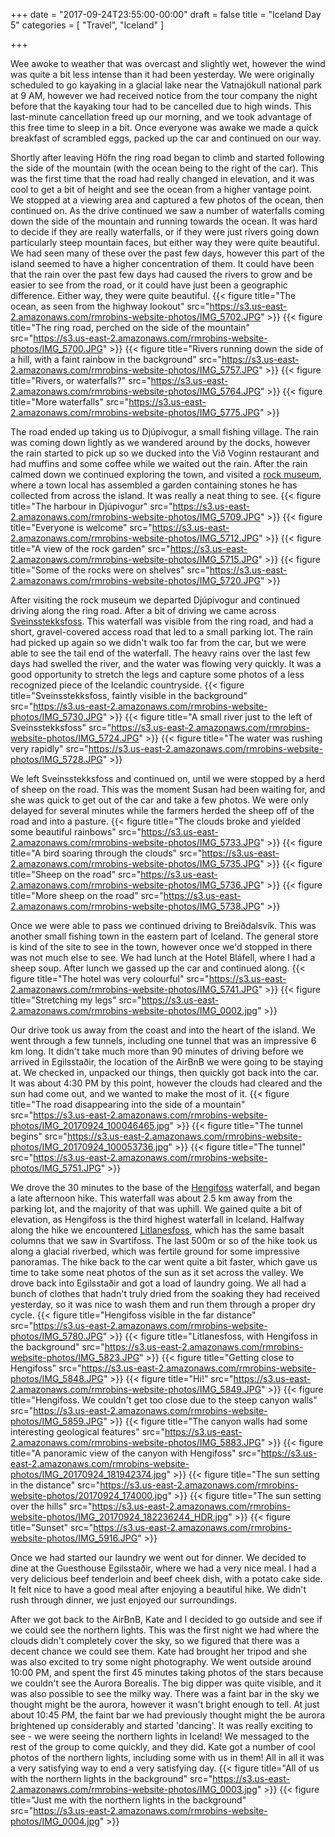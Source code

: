 +++
date = "2017-09-24T23:55:00-00:00"
draft = false
title = "Iceland Day 5"
categories = [ "Travel", "Iceland" ]

+++

Wee awoke to weather that was overcast and slightly wet, however the wind was quite a bit less intense than it had been yesterday. We were originally scheduled to go kayaking in a glacial lake near the Vatnajökull national park at 9 AM, however we had received notice from the tour company the night before that the kayaking tour had to be cancelled due to high winds. This last-minute cancellation freed up our morning, and we took advantage of this free time to sleep in a bit. Once everyone was awake we made a quick breakfast of scrambled eggs, packed up the car and continued on our way.

Shortly after leaving Höfn the ring road began to climb and started following the side of the mountain (with the ocean being to the right of the car). This was the first time that the road had really changed in elevation, and it was cool to get a bit of height and see the ocean from a higher vantage point. We stopped at a viewing area and captured a few photos of the ocean, then continued on. As the drive continued we saw a number of waterfalls coming down the side of the mountain and running towards the ocean. It was hard to decide if they are really waterfalls, or if they were just rivers going down particularly steep mountain faces, but either way they were quite beautiful. We had seen many of these over the past few days, however this part of the island seemed to have a higher concentration of them. It could have been that the rain over the past few days had caused the rivers to grow and be easier to see from the road, or it could have just been a geographic difference. Either way, they were quite beautiful.
{{< figure title="The ocean, as seen from the highway lookout" src="https://s3.us-east-2.amazonaws.com/rmrobins-website-photos/IMG_5702.JPG" >}}
{{< figure title="The ring road, perched on the side of the mountain" src="https://s3.us-east-2.amazonaws.com/rmrobins-website-photos/IMG_5700.JPG" >}}
{{< figure title="Rivers running down the side of a hill, with a faint rainbow in the background" src="https://s3.us-east-2.amazonaws.com/rmrobins-website-photos/IMG_5757.JPG" >}}
{{< figure title="Rivers, or waterfalls?" src="https://s3.us-east-2.amazonaws.com/rmrobins-website-photos/IMG_5764.JPG" >}}
{{< figure title="More waterfalls" src="https://s3.us-east-2.amazonaws.com/rmrobins-website-photos/IMG_5775.JPG" >}}

The road ended up taking us to Djúpivogur, a small fishing village. The rain was coming down lightly as we wandered around by the docks, however the rain started to pick up so we ducked into the Við Voginn restaurant and had muffins and some coffee while we waited out the rain. After the rain calmed down we continued exploring the town, and visited a [rock museum](https://www.tripadvisor.com/Attraction_Review-g315846-d6924657-Reviews-JFS_Handcraft-Djupivogur_East_Region.html), where a town local has assembled a garden containing stones he has collected from across the island. It was really a neat thing to see.
{{< figure title="The harbour in Djúpivogur" src="https://s3.us-east-2.amazonaws.com/rmrobins-website-photos/IMG_5709.JPG" >}}
{{< figure title="Everyone is welcome" src="https://s3.us-east-2.amazonaws.com/rmrobins-website-photos/IMG_5712.JPG" >}}
{{< figure title="A view of the rock garden" src="https://s3.us-east-2.amazonaws.com/rmrobins-website-photos/IMG_5715.JPG" >}}
{{< figure title="Some of the rocks were on shelves" src="https://s3.us-east-2.amazonaws.com/rmrobins-website-photos/IMG_5720.JPG" >}}

After visiting the rock museum we departed Djúpivogur and continued driving along the ring road. After a bit of driving we came across [Sveinsstekksfoss](https://www.worldwaterfalldatabase.com/waterfall/Sveinstekksfoss-14769). This waterfall was visible from the ring road, and had a short, gravel-covered access road that led to a small parking lot. The rain had picked up again so we didn't walk too far from the car, but we were able to see the tail end of the waterfall. The heavy rains over the last few days had swelled the river, and the water was flowing very quickly. It was a good opportunity to stretch the legs and capture some photos of a less recognized piece of the Icelandic countryside.
{{< figure title="Sveinsstekksfoss, faintly visible in the background" src="https://s3.us-east-2.amazonaws.com/rmrobins-website-photos/IMG_5730.JPG" >}}
{{< figure title="A small river just to the left of Sveinsstekksfoss" src="https://s3.us-east-2.amazonaws.com/rmrobins-website-photos/IMG_5724.JPG" >}}
{{< figure title="The water was rushing very rapidly" src="https://s3.us-east-2.amazonaws.com/rmrobins-website-photos/IMG_5728.JPG" >}}

We left Sveinsstekksfoss and continued on, until we were stopped by a herd of sheep on the road. This was the moment Susan had been waiting for, and she was quick to get out of the car and take a few photos. We were only delayed for several minutes while the farmers herded the sheep off of the road and into a pasture.
{{< figure title="The clouds broke and yielded some beautiful rainbows" src="https://s3.us-east-2.amazonaws.com/rmrobins-website-photos/IMG_5733.JPG" >}}
{{< figure title="A bird soaring through the clouds" src="https://s3.us-east-2.amazonaws.com/rmrobins-website-photos/IMG_5735.JPG" >}}
{{< figure title="Sheep on the road" src="https://s3.us-east-2.amazonaws.com/rmrobins-website-photos/IMG_5736.JPG" >}}
{{< figure title="More sheep on the road" src="https://s3.us-east-2.amazonaws.com/rmrobins-website-photos/IMG_5738.JPG" >}}

Once we were able to pass we continued driving to Breiðdalsvík. This was another small fishing town in the eastern part of Iceland. The general store is kind of the site to see in the town, however once we'd stopped in there was not much else to see. We had lunch at the Hotel Bláfell, where I had a sheep soup. After lunch we gassed up the car and continued along.
{{< figure title="The hotel was very colourful" src="https://s3.us-east-2.amazonaws.com/rmrobins-website-photos/IMG_5741.JPG" >}}
{{< figure title="Stretching my legs" src="https://s3.us-east-2.amazonaws.com/rmrobins-website-photos/IMG_0002.jpg" >}}

Our drive took us away from the coast and into the heart of the island. We went through a few tunnels, including one tunnel that was an impressive 6 km long. It didn't take much more than 90 minutes of driving before we arrived in Egilsstaðir, the location of the AirBnB we were going to be staying at. We checked in, unpacked our things, then quickly got back into the car. It was about 4:30 PM by this point, however the clouds had cleared and the sun had come out, and we wanted to make the most of it.
{{< figure title="The road disappearing into the side of a mountain" src="https://s3.us-east-2.amazonaws.com/rmrobins-website-photos/IMG_20170924_100046465.jpg" >}}
{{< figure title="The tunnel begins" src="https://s3.us-east-2.amazonaws.com/rmrobins-website-photos/IMG_20170924_100053736.jpg" >}}
{{< figure title="The tunnel" src="https://s3.us-east-2.amazonaws.com/rmrobins-website-photos/IMG_5751.JPG" >}}

We drove the 30 minutes to the base of the [Hengifoss](https://en.wikipedia.org/wiki/Hengifoss) waterfall, and began a late afternoon hike. This waterfall was about 2.5 km away from the parking lot, and the majority of that was uphill. We gained quite a bit of elevation, as Hengifoss is the third highest waterfall in Iceland. Halfway along the hike we encountered [Litlanesfoss](https://www.worldwaterfalldatabase.com/waterfall/Litlanesfoss-14604), which has the same basalt columns that we saw in Svartifoss. The last 500m or so of the hike took us along a glacial riverbed, which was fertile ground for some impressive panoramas. The hike back to the car went quite a bit faster, which gave us time to take some neat photos of the sun as it set across the valley. We drove back into Egilsstaðir and got a load of laundry going. We all had a bunch of clothes that hadn't truly dried from the soaking they had received yesterday, so it was nice to wash them and run them through a proper dry cycle.
{{< figure title="Hengifoss visible in the far distance" src="https://s3.us-east-2.amazonaws.com/rmrobins-website-photos/IMG_5780.JPG" >}}
{{< figure title="Litlanesfoss, with Hengifoss in the background" src="https://s3.us-east-2.amazonaws.com/rmrobins-website-photos/IMG_5823.JPG" >}}
{{< figure title="Getting close to Hengifoss" src="https://s3.us-east-2.amazonaws.com/rmrobins-website-photos/IMG_5848.JPG" >}}
{{< figure title="Hi!" src="https://s3.us-east-2.amazonaws.com/rmrobins-website-photos/IMG_5849.JPG" >}}
{{< figure title="Hengifoss. We couldn't get too close due to the steep canyon walls" src="https://s3.us-east-2.amazonaws.com/rmrobins-website-photos/IMG_5859.JPG" >}}
{{< figure title="The canyon walls had some interesting geological features" src="https://s3.us-east-2.amazonaws.com/rmrobins-website-photos/IMG_5883.JPG" >}}
{{< figure title="A panoramic view of the canyon with Hengifoss" src="https://s3.us-east-2.amazonaws.com/rmrobins-website-photos/IMG_20170924_181942374.jpg" >}}
{{< figure title="The sun setting in the distance" src="https://s3.us-east-2.amazonaws.com/rmrobins-website-photos/20170924_174000.jpg" >}}
{{< figure title="The sun setting over the hills" src="https://s3.us-east-2.amazonaws.com/rmrobins-website-photos/IMG_20170924_182236244_HDR.jpg" >}}
{{< figure title="Sunset" src="https://s3.us-east-2.amazonaws.com/rmrobins-website-photos/IMG_5916.JPG" >}}

Once we had started our laundry we went out for dinner. We decided to dine at the Guesthouse Egilsstaðir, where we had a very nice meal. I had a very delicious beef tenderloin and beef cheek dish, with a potato cake side. It felt nice to have a good meal after enjoying a beautiful hike. We didn't rush through dinner, we just enjoyed our surroundings.

After we got back to the AirBnB, Kate and I decided to go outside and see if we could see the northern lights. This was the first night we had where the clouds didn't completely cover the sky, so we figured that there was a decent chance we could see them. Kate had brought her tripod and she was also excited to try some night photography. We went outside around 10:00 PM, and spent the first 45 minutes taking photos of the stars because we couldn't see the Aurora Borealis. The big dipper was quite visible, and it was also possible to see the milky way. There was a faint bar in the sky we thought might be the aurora, however it wasn't bright enough to tell. At just about 10:45 PM, the faint bar we had previously thought might the be aurora brightened up considerably and started 'dancing'. It was really exciting to see - we were seeing the northern lights in Iceland! We messaged to the rest of the group to come quickly, and they did. Kate got a number of cool photos of the northern lights, including some with us in them! All in all it was a very satisfying way to end a very satisfying day.
{{< figure title="All of us with the northern lights in the background" src="https://s3.us-east-2.amazonaws.com/rmrobins-website-photos/IMG_0003.jpg" >}}
{{< figure title="Just me with the northern lights in the background" src="https://s3.us-east-2.amazonaws.com/rmrobins-website-photos/IMG_0004.jpg" >}}

